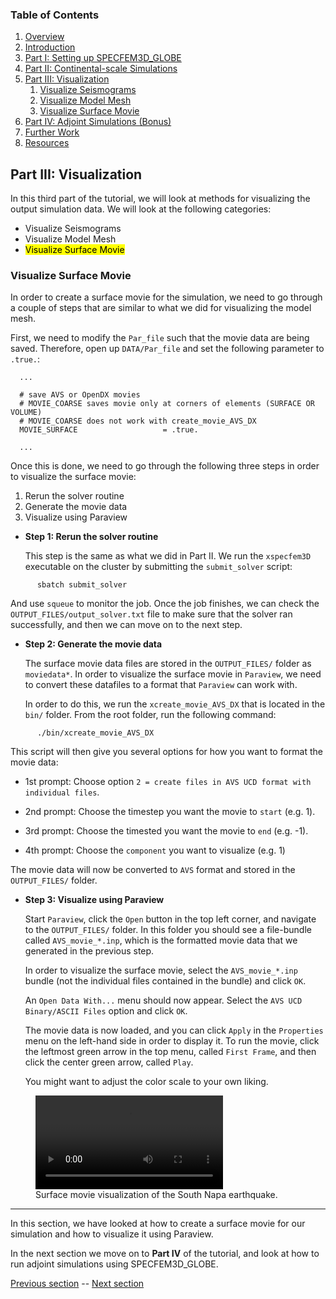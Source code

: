 ### Table of Contents
1. [Overview](/index.md)
2. [Introduction](/intro_specfem.md)
3. [Part I: Setting up SPECFEM3D_GLOBE](/setup_specfem3d.md)
4. [Part II: Continental-scale Simulations](/prepare_data.md)
5. [Part III: Visualization](/vis_seismo.md)
    1. [Visualize Seismograms](/vis_seismo.md)
    2. [Visualize Model Mesh](/vis_mesh.md)
    3. [Visualize Surface Movie](/vis_movie.md)
6. [Part IV: Adjoint Simulations (Bonus)](/run_adj_solver.md)
7. [Further Work](/further_work.md)
8. [Resources](/resources.md)


## Part III: Visualization

In this third part of the tutorial, we will look at methods for visualizing the
output simulation data. We will look at the following categories:

* Visualize Seismograms
* Visualize Model Mesh
* <mark>Visualize Surface Movie</mark>

### Visualize Surface Movie

In order to create a surface movie for the simulation, we need to go through a
couple of steps that are similar to what we did for visualizing the model mesh.

First, we need to modify the `Par_file` such that the movie data are being
saved. Therefore, open up `DATA/Par_file` and set the following parameter to
`.true.`:

      ...

      # save AVS or OpenDX movies
      # MOVIE_COARSE saves movie only at corners of elements (SURFACE OR VOLUME)
      # MOVIE_COARSE does not work with create_movie_AVS_DX
      MOVIE_SURFACE                   = .true.

      ...

Once this is done, we need to go through the following three steps in order to
visualize the surface movie:

1. Rerun the solver routine
2. Generate the movie data
3. Visualize using Paraview

* **Step 1: Rerun the solver routine**

  This step is the same as what we did in Part II. We run the `xspecfem3D`
  executable on the cluster by submitting the `submit_solver` script:

```shell
      sbatch submit_solver
```
  And use `squeue` to monitor the job. Once the job finishes, we can check the
  `OUTPUT_FILES/output_solver.txt` file to make sure that the solver ran
  successfully, and then we can move on to the next step.

* **Step 2: Generate the movie data**

  The surface movie data files are stored in the
  `OUTPUT_FILES/` folder as `moviedata*`. In order to visualize the surface 
  movie in `Paraview`, we need to convert these datafiles to a format that 
  `Paraview` can work with.

  In order to do this, we run the `xcreate_movie_AVS_DX` that is located in the
  `bin/` folder. From the root folder, run the following
  command:

```shell
      ./bin/xcreate_movie_AVS_DX
```

  This script will then give you several options for how you want to format the
  movie data:

  * 1st prompt: Choose option `2 = create files in AVS UCD format with 
    individual files`.

  * 2nd prompt: Choose the timestep you want the movie to `start` (e.g. 1).

  * 3rd prompt: Choose the timested you want the movie to `end` (e.g. -1).

  * 4th prompt: Choose the `component` you want to visualize (e.g. 1)

  The movie data will now be converted to `AVS` format and stored in the
  `OUTPUT_FILES/` folder.

* **Step 3: Visualize using Paraview**

  Start `Paraview`, click the `Open` button in the top left corner, and
  navigate to the `OUTPUT_FILES/` folder. In this folder you should see 
  a file-bundle called `AVS_movie_*.inp`, which is the formatted movie 
  data that we generated in the previous step.

  In order to visualize the surface movie, select the `AVS_movie_*.inp` bundle
  (not the individual files contained in the bundle) and click `OK`.
  
  An `Open Data With...` menu should now appear. Select the `AVS UCD
  Binary/ASCII Files` option and click `OK`.

  The movie data is now loaded, and you can click `Apply` in the `Properties`
  menu on the left-hand side in order to display it. To run the movie, click
  the leftmost green arrow in the top menu, called `First Frame`, and then
  click the center green arrow, called `Play`.

  You might want to adjust the color scale to your own liking.

<figure>
  <video src="Fig/orange.mp4" controls preload></video>
  <figcaption>Surface movie visualization of the South Napa earthquake.</figcaption>
</figure>

---
In this section, we have looked at how to create a surface movie for our
simulation and how to visualize it using Paraview.

In the next section we move on to **Part IV** of the tutorial, and look at how
to run adjoint simulations using SPECFEM3D_GLOBE.

[Previous section](/vis_mesh.md) -- [Next section](/run_adj_solver.md)
